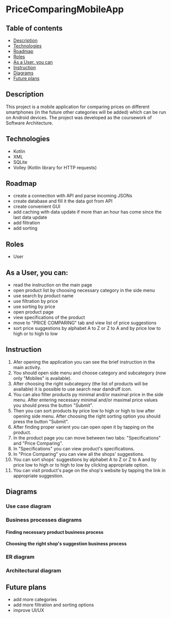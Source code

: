 # PriceComparingMobileApp
## Table of contents
* [Description](#description)
* [Technologies](#technologies)
* [Roadmap](#roadmap)
* [Roles](#roles)
* [As a User, you can](#as-a-user-you-can)
* [Instruction](#instruction)
* [Diagrams](#diagrams)
* [Future plans](#future-plans)

## Description
This project is a mobile application for comparing prices on different smartphones (in the future other categories will be added) which can be run on Android devices. The project was developed as the coursework of Software Architecture.

## Technologies
* Kotlin
* XML
* SQLite
* Volley (Kotlin library for HTTP requests)

## Roadmap
* create a connection with API and parse incoming JSONs
* create database and fill it the data got from API
* create convenient GUI
* add caching with data update if more than an hour has come since the last data update
* add filtration
* add sorting

## Roles
* User

## As a User, you can:
* read the instruction on the main page
* open product list by choosing necessary category in the side menu
* use search by product name
* use filtration by price
* use sorting by price
* open product page
* view specifications of the product
* move to "PRICE COMPARING" tab and view list of price suggestions
* sort price suggestions by alphabet A to Z or Z to A and by price low to high or to high to low

## Instruction
1. Afer opening the application you can see the brief instruction in the main activity.
2. You should open side menu and choose category and subcategory (now only "Mobiles" is available).
3. After choosing the right subcategory (the list of products will be available) it is possible to use search near dandruff icon.
4. You can also filter products py minimal and/or maximal price in the side menu. After entering necessary minimal and/or maximal price values you should press the button "Submit".
5. Then you can sort products by price low to high or high to low after opening side menu. After choosing the right sorting option you should press the button "Submit".
6. After finding proper varient you can open open it by tapping on the product.
7. In the product page you can move between two tabs: "Specifications" and "Price Comparing".
8. In "Specifications" you can view product's specifications.
9. In "Price Comparing" you can view all the shops' suggestions.
10. You can sort shops' suggestions by alphabet A to Z or Z to A and by price low to high or to high to low by clicking appropriate option.
11. You can visit product's page on the shop's website by tapping the link in appropriate suggestion.

## Diagrams
### Use case diagram

### Business processes diagrams
#### Finding necessary product business process

#### Choosing the right shop's suggestion business process

### ER diagram

### Architectural diagram


## Future plans
* add more categories
* add more filtration and sorting options
* improve UI/UX
